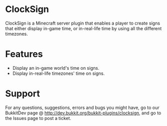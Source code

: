 # ClockSign
ClockSign is a Minecraft server plugin that enables a player to create signs that either display in-game time, or in-real-life time by using all the different timezones.

# Features
* Display an in-game world's time on signs.
* Display in-real-life timezones' time on signs.

# Support
For any questions, suggestions, errors and bugs you might have, go to our BukkitDev page @ http://dev.bukkit.org/bukkit-plugins/clocksign, and go to the Issues page to post a ticket.

